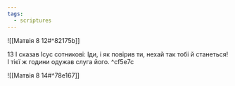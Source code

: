 ```yaml
---
tags:
  - scriptures
---
```


![[Матвія 8 12#^82175b]]

13 І сказав Ісус сотникові: Іди, і як повірив ти, нехай так тобі й станеться! І тієї ж години одужав слуга його. ^cf5e7c

![[Матвія 8 14#^78e167]]